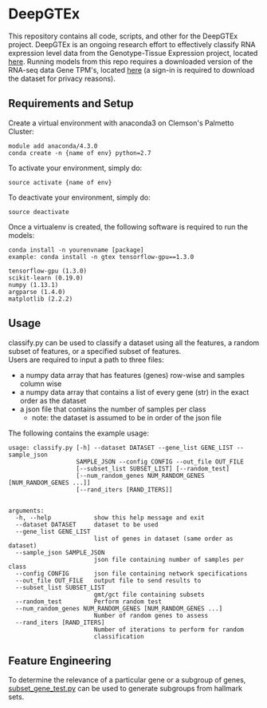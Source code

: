 # DeepGTEx
This repository contains all code, scripts, and other for the DeepGTEx project. DeepGTEx is an ongoing research effort to effectively classify RNA expression level data from the Genotype-Tissue Expression project, located [here](https://gtexportal.org/home/). Running models from this repo requires a downloaded version of the RNA-seq data Gene TPM's, located [here](https://gtexportal.org/home/datasets) (a sign-in is required to download the dataset for privacy reasons).

## Requirements and Setup
Create a virtual environment with anaconda3 on Clemson's Palmetto Cluster:

    module add anaconda/4.3.0
    conda create -n {name of env} python=2.7

To activate your environment, simply do:

    source activate {name of env}

To deactivate your environment, simply do:

    source deactivate

Once a virtualenv is created, the following software is required to run the models:

    conda install -n yourenvname [package]
    example: conda install -n gtex tensorflow-gpu==1.3.0

    tensorflow-gpu (1.3.0)
    scikit-learn (0.19.0)
    numpy (1.13.1)
    argparse (1.4.0)
    matplotlib (2.2.2)

## Usage
classify.py can be used to classify a dataset using all the features, a random subset of features, or a specified subset of features.  
Users are required to input a path to three files:
* a numpy data array that has features (genes) row-wise and samples column wise
* a numpy data array that contains a list of every gene (str) in the exact order as the dataset
* a json file that contains the number of samples per class
    * note: the dataset is assumed to be in order of the json file

The following contains the example usage:

    usage: classify.py [-h] --dataset DATASET --gene_list GENE_LIST --sample_json
                       SAMPLE_JSON --config CONFIG --out_file OUT_FILE
                       [--subset_list SUBSET_LIST] [--random_test]
                       [--num_random_genes NUM_RANDOM_GENES [NUM_RANDOM_GENES ...]]
                       [--rand_iters [RAND_ITERS]]


    arguments:
      -h, --help            show this help message and exit
      --dataset DATASET     dataset to be used
      --gene_list GENE_LIST
                            list of genes in dataset (same order as dataset)
      --sample_json SAMPLE_JSON
                            json file containing number of samples per class
      --config CONFIG       json file containing network specifications
      --out_file OUT_FILE   output file to send results to
      --subset_list SUBSET_LIST
                            gmt/gct file containing subsets
      --random_test         Perform random test
      --num_random_genes NUM_RANDOM_GENES [NUM_RANDOM_GENES ...]
                            Number of random genes to assess
      --rand_iters [RAND_ITERS]
                            Number of iterations to perform for random
                            classification


## Feature Engineering
To determine the relevance of a particular gene or a subgroup of genes, [subset_gene_test.py](https://github.com/CUFCTL/DeepGTEx/blob/master/scripts/subset_gene_test.py) can be used to generate subgroups from hallmark sets.
